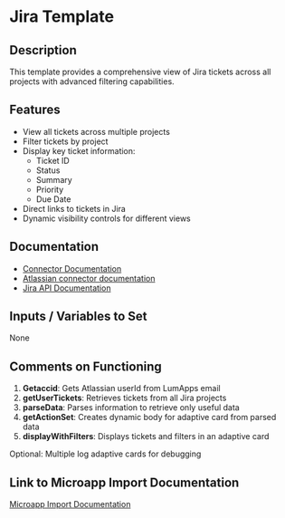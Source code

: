 # Jira Template

## Description
This template provides a comprehensive view of Jira tickets across all projects with advanced filtering capabilities.

## Features
- View all tickets across multiple projects
- Filter tickets by project
- Display key ticket information:
  - Ticket ID
  - Status
  - Summary
  - Priority
  - Due Date
- Direct links to tickets in Jira
- Dynamic visibility controls for different views

## Documentation
- [Connector Documentation](https://docs.lumapps.com/docs/admin-l4430581765424978extensions)
- [Atlassian connector documentation](https://docs.lumapps.com/docs/docs/admin-administration-landing/admin-l6088963918247602/admin-l9650191038731043extensions/admin-l43084339674928007extensions/admin-l40402265690312855extensions)
- [Jira API Documentation](https://developer.atlassian.com/cloud/jira/platform/rest/v3/intro/)

## Inputs / Variables to Set
None

## Comments on Functioning
1. **Getaccid**: Gets Atlassian userId from LumApps email
2. **getUserTickets**: Retrieves tickets from all Jira projects
3. **parseData**: Parses information to retrieve only useful data
4. **getActionSet**: Creates dynamic body for adaptive card from parsed data
5. **displayWithFilters**: Displays tickets and filters in an adaptive card

Optional: Multiple log adaptive cards for debugging

## Link to Microapp Import Documentation
[Microapp Import Documentation](https://docs.lumapps.com/docs/ls/content/6236515079535869/devportal-l48909819228353757)
